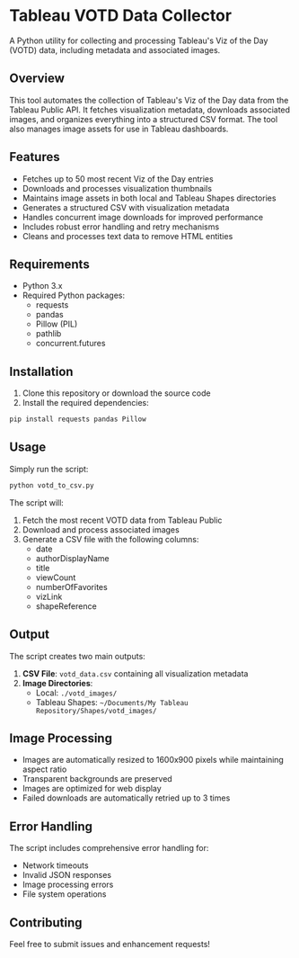 # Tableau VOTD Data Collector

A Python utility for collecting and processing Tableau's Viz of the Day (VOTD) data, including metadata and associated images.

## Overview

This tool automates the collection of Tableau's Viz of the Day data from the Tableau Public API. It fetches visualization metadata, downloads associated images, and organizes everything into a structured CSV format. The tool also manages image assets for use in Tableau dashboards.

## Features

- Fetches up to 50 most recent Viz of the Day entries
- Downloads and processes visualization thumbnails
- Maintains image assets in both local and Tableau Shapes directories
- Generates a structured CSV with visualization metadata
- Handles concurrent image downloads for improved performance
- Includes robust error handling and retry mechanisms
- Cleans and processes text data to remove HTML entities

## Requirements

- Python 3.x
- Required Python packages:
  - requests
  - pandas
  - Pillow (PIL)
  - pathlib
  - concurrent.futures

## Installation

1. Clone this repository or download the source code
2. Install the required dependencies:

```bash
pip install requests pandas Pillow
```

## Usage

Simply run the script:

```bash
python votd_to_csv.py
```

The script will:
1. Fetch the most recent VOTD data from Tableau Public
2. Download and process associated images
3. Generate a CSV file with the following columns:
   - date
   - authorDisplayName
   - title
   - viewCount
   - numberOfFavorites
   - vizLink
   - shapeReference

## Output

The script creates two main outputs:

1. **CSV File**: `votd_data.csv` containing all visualization metadata
2. **Image Directories**:
   - Local: `./votd_images/`
   - Tableau Shapes: `~/Documents/My Tableau Repository/Shapes/votd_images/`

## Image Processing

- Images are automatically resized to 1600x900 pixels while maintaining aspect ratio
- Transparent backgrounds are preserved
- Images are optimized for web display
- Failed downloads are automatically retried up to 3 times

## Error Handling

The script includes comprehensive error handling for:
- Network timeouts
- Invalid JSON responses
- Image processing errors
- File system operations

## Contributing

Feel free to submit issues and enhancement requests!
